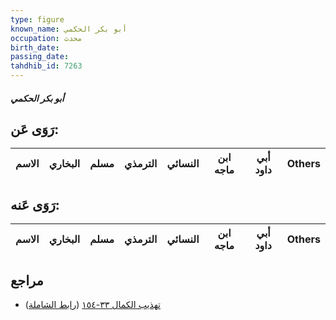 ```yaml
---
type: figure
known_name: أبو بكر الحكمي
occupation: محدث
birth_date:
passing_date:
tahdhib_id: 7263
---
```

##### أبو بكر الحكمي

## رَوَى عَن:
| الاسم | البخاري | مسلم | الترمذي | النسائي | ابن ماجه | أبي داود | Others |
| ----- | ------- | ---- | ------- | ------- | -------- | -------- | ------ |
## رَوَى عَنه:
| الاسم | البخاري | مسلم | الترمذي | النسائي | ابن ماجه | أبي داود | Others |
| ----- | ------- | ---- | ------- | ------- | -------- | -------- | ------ |
## مراجع
- [تهذيب الكمال ٣٣-١٥٤](obsidian://open?vault=Tahdhib-al-Kamal&file=Figures/٧٢٦٣-أبو%20بكر%20الحكمي) ([رابط الشاملة](https://shamela.ws/book/3722/17825))